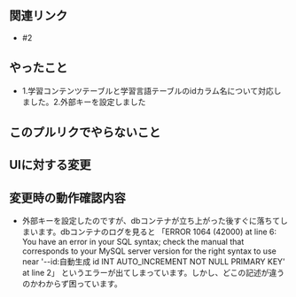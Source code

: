## 関連リンク

* #2

## やったこと

* 1.学習コンテンツテーブルと学習言語テーブルのidカラム名について対応しました。2.外部キーを設定しました

## このプルリクでやらないこと

<!-- * レビュワーにこのプルリクでやらないことを知ってもらいたいことがあれば記述してください
* 例) ○○は後続のプルリクエストで実施します、など -->

## UIに対する変更

<!-- * 変更前のスクリーンショット（任意）
* 変更後のスクリーンショット -->

## 変更時の動作確認内容

* 外部キーを設定したのですが、dbコンテナが立ち上がった後すぐに落ちてしまいます。dbコンテナのログを見ると
「ERROR 1064 (42000) at line 6: You have an error in your SQL syntax; check the manual that corresponds to your MySQL server version for the right syntax to use near '--id:自動生成
    id INT AUTO_INCREMENT NOT NULL PRIMARY KEY' at line 2」
というエラーが出てしまっています。しかし、どこの記述が違うのかわからず困っています。
<!-- どのような動作確認を行ったのか？結果はどうか？ -->